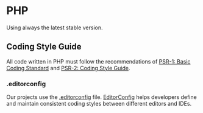 # PHP

Using always the latest stable version.

## Coding Style Guide

All code written in PHP must follow the recommendations of [PSR-1: Basic Coding Standard](https://www.php-fig.org/psr/psr-1/) and [PSR-2: Coding Style Guide](https://www.php-fig.org/psr/psr-2/).

### .editorconfig

Our projects use the [.editorconfig](https://github.com/controlook/standards/blob/master/files/.editorconfig) file. [EditorConfig](https://editorconfig.org/) helps developers define and maintain consistent coding styles between different editors and IDEs.
